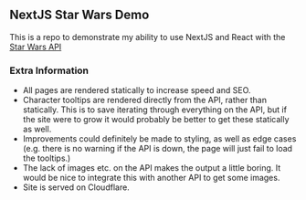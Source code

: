 ## NextJS Star Wars Demo

This is a repo to demonstrate my ability to use NextJS and React with the [Star Wars API](https://swapi.dev/)

### Extra Information
- All pages are rendered statically to increase speed and SEO.
- Character tooltips are rendered directly from the API, rather than statically. This is to save iterating through everything on the API, but if the site were to grow it would probably be better to get these statically as well.
- Improvements could definitely be made to styling, as well as edge cases (e.g. there is no warning if the API is down, the page will just fail to load the tooltips.)
- The lack of images etc. on the API makes the output a little boring. It would be nice to integrate this with another API to get some images.
- Site is served on Cloudflare.